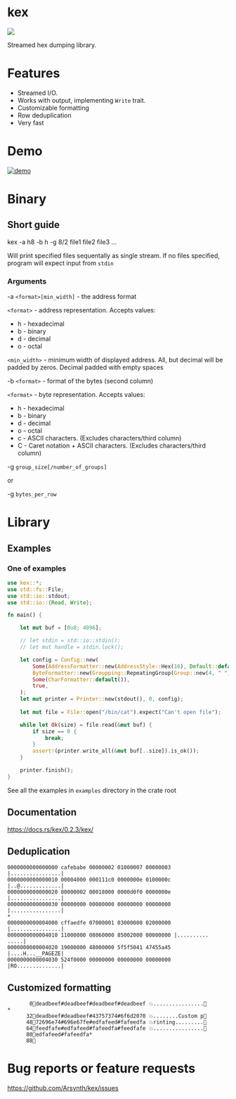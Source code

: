 # kex
![](https://github.com/Arsynth/kex/actions/workflows/ci.yml/badge.svg)

Streamed hex dumping library.

# Features
* Streamed I/O.
* Works with output, implementing `Write` trait.
* Customizable formatting
* Row deduplication
* Very fast

# Demo
[![demo](https://asciinema.org/a/592589.svg)](https://asciinema.org/a/592589?autoplay=1)

# Binary
## Short guide

kex -a h8 -b h -g 8/2 file1 file2 file3 ...

Will print specified files sequentally as single stream. If no files specified, program will expect input from `stdin`

### Arguments

-a `<format>[min_width]` - the address format

`<format>` - address representation. Accepts values:
* h - hexadecimal
* b - binary
* d - decimal
* o - octal

`<min_width>` - minimum width of displayed address. All, but decimal will be padded by zeros. Decimal padded with empty spaces

-b `<format>` - format of the bytes (second column)

`<format>` - byte representation. Accepts values:
* h - hexadecimal
* b - binary
* d - decimal
* o - octal
* c - ASCII characters. (Excludes characters/third column)
* C - Caret notation + ASCII characters. (Excludes characters/third column)

-g `group_size[/number_of_groups]`

or

-g `bytes_per_row`


# Library

## Examples
### One of examples
```rust
use kex::*;
use std::fs::File;
use std::io::stdout;
use std::io::{Read, Write};

fn main() {

    let mut buf = [0u8; 4096];

    // let stdin = std::io::stdin();
    // let mut handle = stdin.lock();

    let config = Config::new(
        Some(AddressFormatter::new(AddressStyle::Hex(16), Default::default())),
        ByteFormatter::new(Groupping::RepeatingGroup(Group::new(4, " "), 4), false, Default::default()),
        Some(CharFormatter::default()),
        true,
    );
    let mut printer = Printer::new(stdout(), 0, config);
    
    let mut file = File::open("/bin/cat").expect("Can't open file");

    while let Ok(size) = file.read(&mut buf) {
        if size == 0 {
            break;
        }
        assert!(printer.write_all(&mut buf[..size]).is_ok());
    }

    printer.finish();
}


```

See all the examples in `examples` directory in the crate root

## Documentation
https://docs.rs/kex/0.2.3/kex/

## Deduplication
```
0000000000000000 cafebabe 00000002 01000007 00000003 |................|
0000000000000010 00004000 000111c0 0000000e 0100000c |..@.............|
0000000000000020 80000002 00018000 0000d0f0 0000000e |................|
0000000000000030 00000000 00000000 00000000 00000000 |................|
*
0000000000004000 cffaedfe 07000001 03000000 02000000 |................|
0000000000004010 11000000 08060000 85002000 00000000 |.......... .....|
0000000000004020 19000000 48000000 5f5f5041 47455a45 |....H...__PAGEZE|
0000000000004030 524f0000 00000000 00000000 00000000 |RO..............|
```

## Customized formatting
```
       0🤩deadbeef#deadbeef#deadbeef#deadbeef 💥................💨
*
      32🤩deadbeef#deadbeef#43757374#6f6d2070 💥........Custom p💨
      48🤩72696e74#696e67fe#edfafeed#fafeedfa 💥rinting.........💨
      64🤩feedfafe#edfafeed#fafeedfa#feedfafe 💥................💨
      80🤩edfafeed#fafeedfa*
      88🤩
```

# Bug reports or feature requests
https://github.com/Arsynth/kex/issues